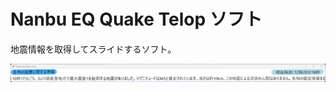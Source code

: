 # Nanbu EQ Quake Telop ソフト

地震情報を取得してスライドするソフト。

![NanbuEqQuakeTelopImage](https://github.com/Nooooooo-0328/NanbuEqQuakeTelop/blob/main/NanbuEqQuakeTelop.png)
